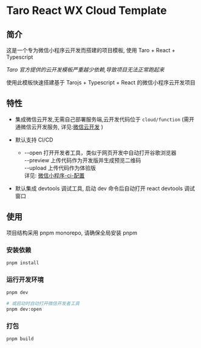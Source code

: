 # Taro React WX Cloud Template

## 简介

这是一个专为微信小程序云开发而搭建的项目模板, 使用 Taro + React + Typescript

_Taro 官方提供的云开发模板严重越少依赖,导致项目无法正常跑起来_

使用此模板快速搭建基于 Tarojs + Typescript + React 的微信小程序云开发项目

## 特性

- 集成微信云开发,无需自己部署服务端,云开发代码位于 `cloud/function` (需开通微信云开发服务, 详见:[微信云开发](https://developers.weixin.qq.com/miniprogram/dev/wxcloud/basis/getting-started.html) )

- 默认支持 CI/CD

  - --open 打开开发者工具，类似于网页开发中自动打开谷歌浏览器  
    --preview 上传代码作为开发版并生成预览二维码  
    --upload 上传代码作为体验版  
    详见: [微信小程序-ci-配置](https://docs.taro.zone/docs/plugin-mini-ci#%E5%BE%AE%E4%BF%A1%E5%B0%8F%E7%A8%8B%E5%BA%8F-ci-%E9%85%8D%E7%BD%AE)

- 默认集成 devtools 调试工具, 启动 dev 命令后自动打开 react devtools 调试窗口

## 使用

项目结构采用 pnpm monorepo, 请确保全局安装 pnpm

### 安装依赖

```bash
pnpm install
```

### 运行开发环境

```bash
pnpm dev

# 或启动时自动打开微信开发者工具
pnpm dev:open
```

### 打包

```bash
pnpm build
```
